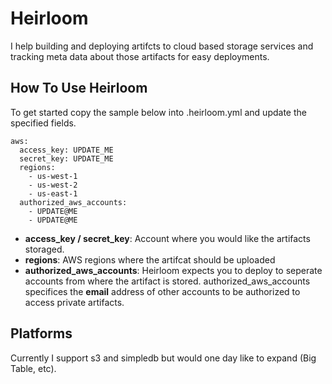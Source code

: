 Heirloom
========

I help building and deploying artifcts to cloud based storage services and tracking meta data about those artifacts for easy deployments.  

How To Use Heirloom
-------------------

To get started copy the sample below into .heirloom.yml and update the specified fields.

```
aws:
  access_key: UPDATE_ME
  secret_key: UPDATE_ME
  regions:
    - us-west-1
    - us-west-2
    - us-east-1
  authorized_aws_accounts:
    - UPDATE@ME
    - UPDATE@ME
```

* **access_key / secret_key**: Account where you would like the artifacts storaged.
* **regions**: AWS regions where the artifcat should be uploaded
* **authorized_aws_accounts**: Heirloom expects you to deploy to seperate accounts from where the artifact is stored.  authorized_aws_accounts specifices the **email** address of other accounts to be authorized to access private artifacts.

Platforms
---------

Currently I support s3 and simpledb but would one day like to expand (Big Table, etc).
